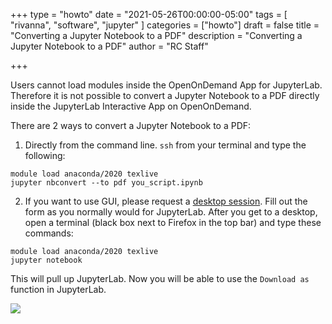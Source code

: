 +++
type = "howto"
date = "2021-05-26T00:00:00-05:00"
tags = [
  "rivanna", "software", "jupyter"
]
categories = ["howto"]
draft = false
title = "Converting a Jupyter Notebook to a PDF"
description = "Converting a Jupyter Notebook to a PDF"
author = "RC Staff"

+++

Users cannot load modules inside the OpenOnDemand App for JupyterLab. Therefore it is not possible to convert a Jupyter Notebook to a PDF directly inside the JupyterLab Interactive App on OpenOnDemand.

There are 2 ways to convert a Jupyter Notebook to a PDF:

1. Directly from the command line. `ssh` from your terminal and type the following: 
```
module load anaconda/2020 texlive
jupyter nbconvert --to pdf you_script.ipynb 
```

2. If you want to use  GUI, please request a [desktop session](https://rivanna-portal.hpc.virginia.edu/pun/sys/dashboard/batch_connect/sys/uva_desktop/session_contexts/new). 
Fill out the form as you normally would for JupyterLab. After you get to a desktop, open a terminal (black box next to Firefox in the top bar) and type these commands:

```
module load anaconda/2020 texlive
jupyter notebook
```

This will pull up JupyterLab. Now you will be able to use the `Download as` function in JupyterLab.

<img src="/images/howtos/jupyter-to-pdf.png">
